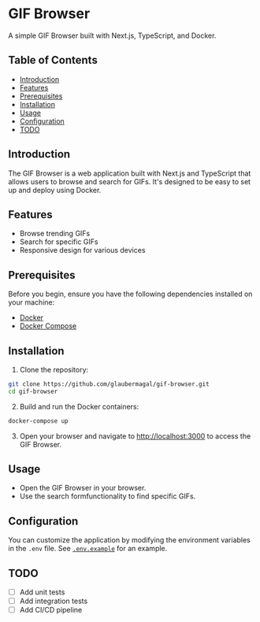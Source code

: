# GIF Browser

A simple GIF Browser built with Next.js, TypeScript, and Docker.

## Table of Contents

- [Introduction](#introduction)
- [Features](#features)
- [Prerequisites](#prerequisites)
- [Installation](#installation)
- [Usage](#usage)
- [Configuration](#configuration)
- [TODO](#todo)

## Introduction

The GIF Browser is a web application built with Next.js and TypeScript that allows users to browse and search for GIFs. It's designed to be easy to set up and deploy using Docker.

## Features

- Browse trending GIFs
- Search for specific GIFs
- Responsive design for various devices

## Prerequisites

Before you begin, ensure you have the following dependencies installed on your machine:

- [Docker](https://docs.docker.com/get-docker/)
- [Docker Compose](https://docs.docker.com/compose/install/)

## Installation

1. Clone the repository:

```bash
git clone https://github.com/glaubermagal/gif-browser.git
cd gif-browser
```

2. Build and run the Docker containers:

```bash
docker-compose up
```

3. Open your browser and navigate to [http://localhost:3000](http://localhost:3000) to access the GIF Browser.

## Usage

- Open the GIF Browser in your browser.
- Use the search formfunctionality to find specific GIFs.

## Configuration

You can customize the application by modifying the environment variables in the `.env` file. See [`.env.example`](.env.example) for an example.

## TODO

- [ ] Add unit tests
- [ ] Add integration tests
- [ ] Add CI/CD pipeline